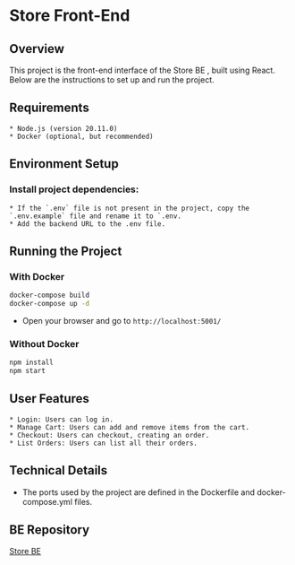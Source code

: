 # Store Front-End

## Overview
This project is the front-end interface of the  Store BE , built using React. 
Below are the instructions to set up and run the project.

## Requirements
    * Node.js (version 20.11.0)
    * Docker (optional, but recommended)

## Environment Setup

### Install project dependencies:
    * If the `.env` file is not present in the project, copy the `.env.example` file and rename it to `.env.
    * Add the backend URL to the .env file.

## Running the Project
### With Docker

```bash
docker-compose build
docker-compose up -d
```

- Open your browser and go to `http://localhost:5001/`


### Without Docker
```bash
npm install
npm start
```


## User Features
    * Login: Users can log in.
    * Manage Cart: Users can add and remove items from the cart.
    * Checkout: Users can checkout, creating an order.
    * List Orders: Users can list all their orders.

## Technical Details
- The ports used by the project are defined in the Dockerfile and docker-compose.yml files.

## BE Repository
[Store BE](https://github.com/rodrigonbarreto/wize-store-be)
